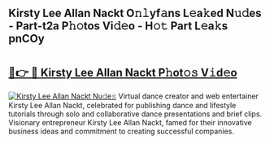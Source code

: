 ## Kirsty Lee Allan Nackt O𝚗𝚕yf𝚊ns L𝚎a𝚔ed N𝚞𝚍es - Part-t2a P𝚑𝚘tos Vi𝚍𝚎o - H𝚘𝚝 Part L𝚎a𝚔s pnCOy

# <h2><a href="http://kfcf1l.oniu.top/?m=Kirsty+Lee+Allan+Nackt">🔗👉 🔴 Kirsty Lee Allan Nackt P𝚑ot𝚘𝚜 V𝚒d𝚎o</a></h2>

[![Kirsty Lee Allan Nackt Nu𝚍e𝚜](https://i.imgur.com/0qMVB7G.gif)](http://kfcf1l.oniu.top/?m=Kirsty+Lee+Allan+Nackt)
Virtual dance creator and web entertainer Kirsty Lee Allan Nackt, celebrated for publishing dance and lifestyle tutorials through solo and collaborative dance presentations and brief clips. Visionary entrepreneur Kirsty Lee Allan Nackt, famed for their innovative business ideas and commitment to creating successful companies.  
